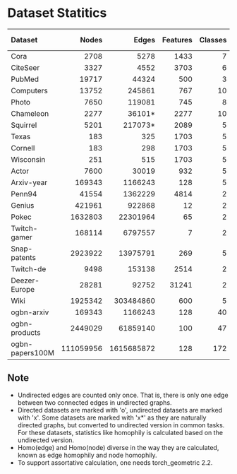 # Dataset Statitics 

| Dataset | Nodes | Edges | Features | Classes | Directed |Homo(edge) |Homo(node) | Assortativity | Avg. Degree | 
| :-----| ----: | ----: | ----: | ----: | :----: | ----: | ----: | ----: | ----: | 
| Cora         | 2708   | 5278     | 1433 | 7 | x | 0.810 | 0.825 | -0.066 | 3.898 |
| CiteSeer     | 3327   | 4552     | 3703 | 6 | x | 0.736 | 0.706 |  0.048 | 2.736 |
| PubMed       | 19717  | 44324    | 500  | 3 | x | 0.802 | 0.792 | -0.044 | 4.496 |
| Computers    | 13752  | 245861   | 767  | 10| x | 0.777 | 0.785 | -0.056 | 35.756| 
| Photo        | 7650   | 119081   | 745  | 8 | x | 0.827 | 0.836 | -0.045 | 31.132|
| Chameleon    | 2277   | 36101*   | 2277 | 10| x*| 0.235 | 0.104 | -0.113 | 31.709| 
| Squirrel     | 5201   | 217073*  | 2089 | 5 | x*| 0.224 | 0.089 |  0.374 | 83.474|
| Texas        |  183   |   325    | 1703 | 5 | x*| 0.108 | 0.065 | -0.346 | 1.776 |
| Cornell      |  183   |   298    | 1703 | 5 | x*| 0.305 | 0.212 | -0.384 | 1.628 |
| Wisconsin    |  251   |   515    | 1703 | 5 | x*| 0.196 | 0.172 | -0.272 | 2.052 |
| Actor        | 7600   | 30019    | 932  | 5 | x*| 0.219 | 0.159 | -0.111 | 3.950 | 
| Arxiv-year   | 169343 | 1166243  | 128  | 5 | o | 0.222 | 0.256 |  0.014 | 6.887 |
| Penn94       | 41554  | 1362229  | 4814 | 2 | x | 0.470 | 0.483 | -0.001 | 65.564| 
| Genius       | 421961 | 922868   | 12   | 2 | x*| 0.593 | 0.509 | -0.102 | 4.374 |
| Pokec        | 1632803| 22301964 | 65   | 2 | x*| 0.425 | 0.428 |  0.002 | 27.317|
| Twitch-gamer | 168114 | 6797557  |  7   | 2 | x*| 0.554 | 0.556 | -0.087 | 80.868|  
| Snap-patents | 2923922| 13975791 | 269  | 5 | o | 0.219 | 0.208 |  0.033 | 4.780 |
| Twitch-de    | 9498   | 153138   | 2514 | 2 | x*| 0.632 | 0.596 | -0.115 | 32.246|
| Deezer-Europe| 28281  | 92752    | 31241| 2 | x | 0.525 | 0.530 |  0.104 | 6.559 |
| Wiki         | 1925342| 303484860| 600  | 5 | x*| 0.378 | 0.258 | -0.015 |251.962|
| ogbn-arxiv   | 169343 | 1166243  |  128 | 40| o | 0.655 | 0.428 |  0.014 | 6.887 |
| ogbn-products|2449029 | 61859140 |  100 | 47| x | 0.808 | 0.817 | -0.042 | 50.517|
| ogbn-papers100M | 111059956 | 1615685872 | 128 | 172 | o | - | - | - | 14.548

## Note
* Undirected edges are counted only once. That is, there is only one edge between two connected edges in undirected graphs.
* Directed datasets are marked with 'o', undirected datasets are marked with 'x'. 
Some datasets are marked with 'x*' as they are naturally directed graphs, but converted to undirected version in common tasks. 
For these datasets, statistics like homophily is calculated based on the undirected version.
* Homo(edge) and Homo(node) diverse in the way they are calculated, known as edge homophily and node homophily.
* To support assortative calculation, one needs torch_geometric 2.2. 